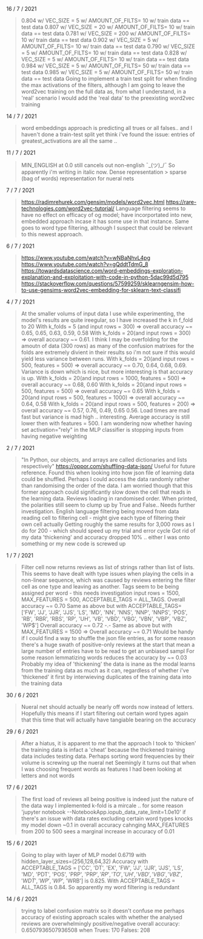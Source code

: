 16 / 7 / 2021

> 0.804 w/ VEC_SIZE = 5 w/ AMOUNT_OF_FILTS= 10 w/ train data == test data
  0.807 w/ VEC_SIZE = 20 w/ AMOUNT_OF_FILTS= 10 w/ train data == test data
  0.781 w/ VEC_SIZE = 200 w/ AMOUNT_OF_FILTS= 10 w/ train data == test data
  0.902 w/ VEC_SIZE = 5 w/ AMOUNT_OF_FILTS= 10 w/ train data == test data
  0.790 w/ VEC_SIZE = 5 w/ AMOUNT_OF_FILTS= 10 w/ train data == test data
  0.828 w/ VEC_SIZE = 5 w/ AMOUNT_OF_FILTS= 10 w/ train data == test data
  0.984 w/ VEC_SIZE = 5 w/ AMOUNT_OF_FILTS= 50 w/ train data == test data
  0.985 w/ VEC_SIZE = 5 w/ AMOUNT_OF_FILTS= 50 w/ train data == test data
> Going to implement a train test split for when finding the max activations of the filters, although I am going to leave the word2vec training on the full data as, from what I understand, in a 'real' scenario I would add the 'real data' to the preexisting word2vec training

14 / 7 / 2021

> word embeddings approach is predicting all trues or all falses.. and I haven't done a train-test split yet
> think i've found the issue: entries of greatest_activations are all the same ..

11 / 7 / 2021

> MIN_ENGLISH at 0.0 still cancels out non-english ¯\_(ツ)_/¯
> So apparently i'm writing in italic now. Dense representation > sparse (bag of words) representation for nueral nets

7 / 7 / 2021

> https://radimrehurek.com/gensim/models/word2vec.html
  https://rare-technologies.com/word2vec-tutorial/
> Language filtering seems to have no effect on efficacy of og model; have incorportated into new, embedded approach incase it has some use in that instance. Same goes to word type filtering, although I suspect that could be relevant to this newest approach.

6 / 7 / 2021

> https://www.youtube.com/watch?v=wNBaNhvL4pg
  https://www.youtube.com/watch?v=gQddtTdmG_8
  https://towardsdatascience.com/word-embeddings-exploration-explanation-and-exploitation-with-code-in-python-5dac99d5d795
  https://stackoverflow.com/questions/57599259/sklearngensim-how-to-use-gensims-word2vec-embedding-for-sklearn-text-classifi

4 / 7 / 2021

> At the smaller volums of input data I use while experimenting, the model's results are quite ireegular, so I have increased the k in f_fold to 20
> With k_folds = 5 (and input rows = 300) => overall accuracy ~= 0.65, 0.65, 0.63, 0.59, 0.58
> With k_folds = 20(and input rows = 300) => overall accuracy ~= 0.61. I think I may be overfolding for the amoutn of data (300 rows) as many of the confusion matrixes for the folds are extremely divient in their results so i'm not sure if this would yield less variance between runs.
> With k_folds = 20(and input rows = 500, features = 500) => overall accuracy ~= 0.70, 0.64, 0.68, 0.69. Variance is down which is nice, but more interesting is that accuracy is up.
> With k_folds = 20(and input rows = 1000, features = 500) => overall accuracy ~= 0.68, 0.60
> With k_folds = 20(and input rows = 500, features = 500) => overall accuracy ~= 0.65
> With k_folds = 20(and input rows = 500, features = 1000) => overall accuracy ~= 0.64, 0.58
> With k_folds = 20(and input rows = 500, features = 200) => overall accuracy ~= 0.57, 0.76, 0.49, 0.65 0.56. Load times are mad fast but variance is mad high .. interesting. Average accuracy is still lower then with features = 500.
> I am wondering now whether having set activation="rely" in the MLP classifier is stopping inputs from having negative weighting

2 / 7 / 2021

> "In Python, our objects, and arrays are called dictionaries and lists respectively" https://oppor.com/shuffling-data-json/
        Useful for future reference. Found this when looking into how json file of learning data could be shuffled. Perhaps I could access the data randomly rather than randomising the order of the data. I am worried though that this former approach could significantly slow down the cell that reads in the learning data.
> Reviews loading in randomised order. When printed, the polarities still seem to clump up by True and False.. Needs further investigation. English language filtering being moved from data reading cell to filtering cell - might give each type of filtering their own cell actually
> Getting roughly the same results for 3,000 rows as I do for 200 - which should speed up my trial and error cycle
> Got rid of my data 'thickening' and accuracy dropped 10% .. either I was onto something or my new code is screwed up

1 / 7 / 2021

> Filter cell now returns reviews as list of strings rather than list of lists. This seems to have dealt with type issues when playing the cells in a non-linear sequence, which was caused by reviews entering the filter cell as one type and leaving as another.
> Tags seem to be being assigned per word - this needs investigation
> input rows = 1500, MAX_FEATURES = 500, ACCEPTABLE_TAGS = ALL_TAGS.
    Overall accuracy ~= 0.70
> Same as above but with ACCEPTABLE_TAGS= ['FW', 'JJ', 'JJR', 'JJS', 'LS', 'MD', 'NN', 'NNS', 'NNP', 'NNPS',
 'POS', 'RB', 'RBR', 'RBS', 'RP', 'UH', 'VB', 'VBD', 'VBG', 'VBN', 'VBP', 'VBZ', 'WP$']
    Overall accuracy ~= 0.72 -.-
> Same as above but with MAX_FEATURES = 1500 => Overall accuracy ~= 0.71
> Would be handy if I could find a way to shuffle the json file entries, as for some reason there's a huge swath of positive-only reviews at the start that mean a large number of entries have to be read to get an unbiased sampl
> For some reason lemmatizing words reduces the accuracy by ~= 0.03
> Probably my idea of 'thickening' the data is inane as the modal learns from the training data as much as it can, regardless of whether i've 'thickened' it first by interwieving duplicates of the training data into the training data

30 / 6 / 2021

> Nueral net should actually be nearly off words now instead of letters. Hopefully this means if I start filtering out certain word types again that this time that will actually have tangiable bearing on the accuracy

29 / 6 / 2021

> After a hiatus, it is apparent to me that the approach I took to 'thicken' the training data is infact a 'cheat' because the thickened training data includes testing data.
> Perhaps sorting word frequencies by their volume is screwing up the nueral net
> Seemingly it turns out that when I was choosing frequent words as features I had been looking at letters and not words

17 / 6 / 2021

> The first load of reviews all being positive is indeed just the nature of the data
> way I implemented k-fold is a mircale .. for some reason
> 'jupyter notebook --NotebookApp.iopub_data_rate_limit=1.0e10' if there's an issue with data rates
> excluding certain word types knocks my model down ~0.1 in overall accuracy
> cahnging MAX_FEATURES from 200 to 500 sees a marginal increase in accuracy of 0.01

15 / 6 / 2021

> Going to play with layer of MLP model
> 0.6719 with hidden_layer_sizes=(256,128,64,32)
> Accuracy with ACCEPTABLE_TAGS = ['CC', 'DT', 'EX', 'FW', 'JJ', 'JJR', 'JJS', 'LS', 'MD', 'PDT',
 'POS', 'PRP', 'PRP$', 'RP', 'TO', 'UH', 'VBD', 'VBG', 'VBZ', 'WDT', 'WP', 'WP$', 'WRB'] is 0.825.
 With ACCEPTABLE_TAGS = ALL_TAGS is 0.84. So apparently my word filtering is redundant


14 / 6 / 2021

> trying to label confusion matrix so it doesn't confuse me
> perhaps accuracy of existing approach scales with whether the analysed reviews are overwhelmingly positive/negative
> overall accuracy:  0.6507936507936508 when Trues: 170 Falses: 208